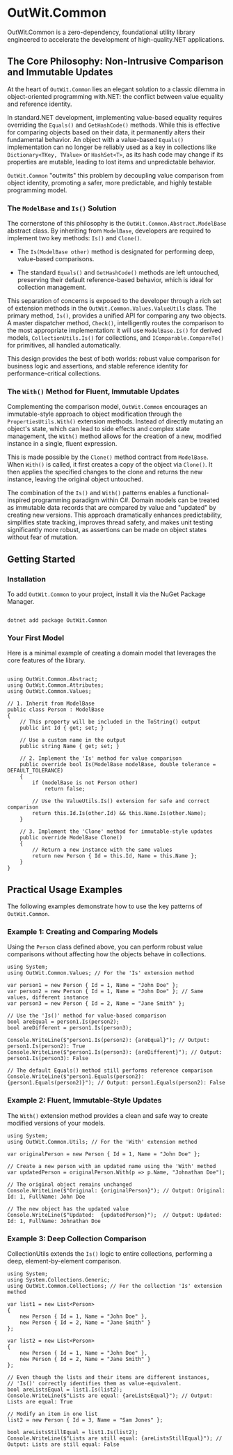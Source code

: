 # OutWit.Common

OutWit.Common is a zero-dependency, foundational utility library engineered to accelerate the development of high-quality.NET applications. 

## The Core Philosophy: Non-Intrusive Comparison and Immutable Updates

At the heart of `OutWit.Common` lies an elegant solution to a classic dilemma in object-oriented programming with.NET: the conflict between value equality and reference identity.

In standard.NET development, implementing value-based equality requires overriding the `Equals()` and `GetHashCode()` methods. While this is effective for comparing objects based on their data, it permanently alters their fundamental behavior. An object with a value-based `Equals()` implementation can no longer be reliably used as a key in collections like `Dictionary<TKey, TValue>` or `HashSet<T>`, as its hash code may change if its properties are mutable, leading to lost items and unpredictable behavior.

`OutWit.Common` "outwits" this problem by decoupling value comparison from object identity, promoting a safer, more predictable, and highly testable programming model.

### The `ModelBase` and `Is()` Solution

The cornerstone of this philosophy is the `OutWit.Common.Abstract.ModelBase` abstract class. By inheriting from `ModelBase`, developers are required to implement two key methods: `Is()` and `Clone()`.

- The `Is(ModelBase other)` method is designated for performing deep, value-based comparisons.

- The standard `Equals()` and `GetHashCode()` methods are left untouched, preserving their default reference-based behavior, which is ideal for collection management.

This separation of concerns is exposed to the developer through a rich set of extension methods in the `OutWit.Common.Values.ValueUtils` class. The primary method, `Is()`, provides a unified API for comparing any two objects. A master dispatcher method, `Check()`, intelligently routes the comparison to the most appropriate implementation: it will use `ModelBase.Is()` for derived models, `CollectionUtils.Is()` for collections, and `IComparable.CompareTo()` for primitives, all handled automatically.

This design provides the best of both worlds: robust value comparison for business logic and assertions, and stable reference identity for performance-critical collections.

### The `With()` Method for Fluent, Immutable Updates

Complementing the comparison model, `OutWit.Common` encourages an immutable-style approach to object modification through the `PropertiesUtils.With()` extension methods. Instead of directly mutating an object's state, which can lead to side effects and complex state management, the `With()` method allows for the creation of a new, modified instance in a single, fluent expression.

This is made possible by the `Clone()` method contract from `ModelBase`. When `With()` is called, it first creates a copy of the object via `Clone()`. It then applies the specified changes to the clone and returns the new instance, leaving the original object untouched.

The combination of the `Is()` and `With()` patterns enables a functional-inspired programming paradigm within C#. Domain models can be treated as immutable data records that are compared by value and "updated" by creating new versions. This approach dramatically enhances predictability, simplifies state tracking, improves thread safety, and makes unit testing significantly more robust, as assertions can be made on object states without fear of mutation.

## Getting Started

### Installation

To add `OutWit.Common` to your project, install it via the NuGet Package Manager.

```Shell

dotnet add package OutWit.Common

```

### Your First Model

Here is a minimal example of creating a domain model that leverages the core features of the library.

``` CSharp

using OutWit.Common.Abstract;
using OutWit.Common.Attributes;
using OutWit.Common.Values;

// 1. Inherit from ModelBase
public class Person : ModelBase
{
    // This property will be included in the ToString() output
    public int Id { get; set; }

    // Use a custom name in the output
    public string Name { get; set; }

    // 2. Implement the 'Is' method for value comparison
    public override bool Is(ModelBase modelBase, double tolerance = DEFAULT_TOLERANCE)
    {
        if (modelBase is not Person other)
            return false;

        // Use the ValueUtils.Is() extension for safe and correct comparison
        return this.Id.Is(other.Id) && this.Name.Is(other.Name);
    }

    // 3. Implement the 'Clone' method for immutable-style updates
    public override ModelBase Clone()
    {
        // Return a new instance with the same values
        return new Person { Id = this.Id, Name = this.Name };
    }
}

```

## Practical Usage Examples

The following examples demonstrate how to use the key patterns of `OutWit.Common`.

### Example 1: Creating and Comparing Models

Using the `Person` class defined above, you can perform robust value comparisons without affecting how the objects behave in collections.

``` CSharp
using System;
using OutWit.Common.Values; // For the 'Is' extension method

var person1 = new Person { Id = 1, Name = "John Doe" };
var person2 = new Person { Id = 1, Name = "John Doe" }; // Same values, different instance
var person3 = new Person { Id = 2, Name = "Jane Smith" };

// Use the 'Is()' method for value-based comparison
bool areEqual = person1.Is(person2);
bool areDifferent = person1.Is(person3);

Console.WriteLine($"person1.Is(person2): {areEqual}"); // Output: person1.Is(person2): True
Console.WriteLine($"person1.Is(person3): {areDifferent}"); // Output: person1.Is(person3): False

// The default Equals() method still performs reference comparison
Console.WriteLine($"person1.Equals(person2): {person1.Equals(person2)}"); // Output: person1.Equals(person2): False
```

### Example 2: Fluent, Immutable-Style Updates

The `With()` extension method provides a clean and safe way to create modified versions of your models.

```CSharp
using System;
using OutWit.Common.Utils; // For the 'With' extension method

var originalPerson = new Person { Id = 1, Name = "John Doe" };

// Create a new person with an updated name using the 'With' method
var updatedPerson = originalPerson.With(p => p.Name, "Johnathan Doe");

// The original object remains unchanged
Console.WriteLine($"Original: {originalPerson}"); // Output: Original: Id: 1, FullName: John Doe

// The new object has the updated value
Console.WriteLine($"Updated:  {updatedPerson}");  // Output: Updated:  Id: 1, FullName: Johnathan Doe
```

### Example 3: Deep Collection Comparison

CollectionUtils extends the `Is()` logic to entire collections, performing a deep, element-by-element comparison.

```CSharp
using System;
using System.Collections.Generic;
using OutWit.Common.Collections; // For the collection 'Is' extension method

var list1 = new List<Person>
{
    new Person { Id = 1, Name = "John Doe" },
    new Person { Id = 2, Name = "Jane Smith" }
};

var list2 = new List<Person>
{
    new Person { Id = 1, Name = "John Doe" },
    new Person { Id = 2, Name = "Jane Smith" }
};

// Even though the lists and their items are different instances,
// 'Is()' correctly identifies them as value-equivalent.
bool areListsEqual = list1.Is(list2);
Console.WriteLine($"Lists are equal: {areListsEqual}"); // Output: Lists are equal: True

// Modify an item in one list
list2 = new Person { Id = 3, Name = "Sam Jones" };

bool areListsStillEqual = list1.Is(list2);
Console.WriteLine($"Lists are still equal: {areListsStillEqual}"); // Output: Lists are still equal: False
```
